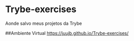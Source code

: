 # Trybe-exercises
Aonde salvo meus projetos da Trybe


##Ambiente Virtual
https://juujb.github.io/Trybe-exercises/
